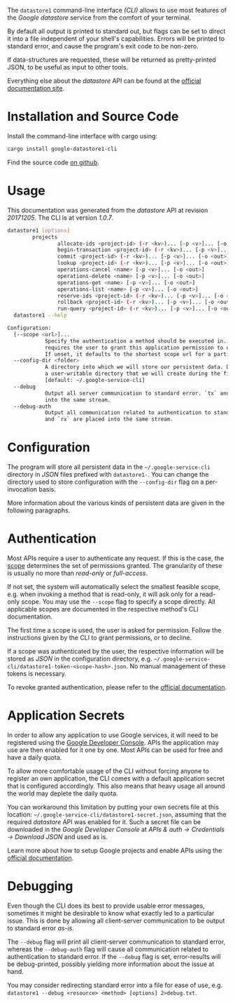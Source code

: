 <!---
DO NOT EDIT !
This file was generated automatically from 'src/mako/cli/README.md.mako'
DO NOT EDIT !
-->
The `datastore1` command-line interface *(CLI)* allows to use most features of the *Google datastore* service from the comfort of your terminal.

By default all output is printed to standard out, but flags can be set to direct it into a file independent of your shell's
capabilities. Errors will be printed to standard error, and cause the program's exit code to be non-zero.

If data-structures are requested, these will be returned as pretty-printed JSON, to be useful as input to other tools.

Everything else about the *datastore* API can be found at the
[official documentation site](https://cloud.google.com/datastore/).

# Installation and Source Code

Install the command-line interface with cargo using:

```bash
cargo install google-datastore1-cli
```

Find the source code [on github](https://github.com/Byron/google-apis-rs/tree/master/gen/datastore1-cli).

# Usage

This documentation was generated from the *datastore* API at revision *20171205*. The CLI is at version *1.0.7*.

```bash
datastore1 [options]
        projects
                allocate-ids <project-id> (-r <kv>)... [-p <v>]... [-o <out>]
                begin-transaction <project-id> (-r <kv>)... [-p <v>]... [-o <out>]
                commit <project-id> (-r <kv>)... [-p <v>]... [-o <out>]
                lookup <project-id> (-r <kv>)... [-p <v>]... [-o <out>]
                operations-cancel <name> [-p <v>]... [-o <out>]
                operations-delete <name> [-p <v>]... [-o <out>]
                operations-get <name> [-p <v>]... [-o <out>]
                operations-list <name> [-p <v>]... [-o <out>]
                reserve-ids <project-id> (-r <kv>)... [-p <v>]... [-o <out>]
                rollback <project-id> (-r <kv>)... [-p <v>]... [-o <out>]
                run-query <project-id> (-r <kv>)... [-p <v>]... [-o <out>]
  datastore1 --help

Configuration:
  [--scope <url>]...
            Specify the authentication a method should be executed in. Each scope
            requires the user to grant this application permission to use it.
            If unset, it defaults to the shortest scope url for a particular method.
  --config-dir <folder>
            A directory into which we will store our persistent data. Defaults to
            a user-writable directory that we will create during the first invocation.
            [default: ~/.google-service-cli]
  --debug
            Output all server communication to standard error. `tx` and `rx` are placed
            into the same stream.
  --debug-auth
            Output all communication related to authentication to standard error. `tx`
            and `rx` are placed into the same stream.

```

# Configuration

The program will store all persistent data in the `~/.google-service-cli` directory in *JSON* files prefixed with `datastore1-`.  You can change the directory used to store configuration with the `--config-dir` flag on a per-invocation basis.

More information about the various kinds of persistent data are given in the following paragraphs.

# Authentication

Most APIs require a user to authenticate any request. If this is the case, the [scope][scopes] determines the 
set of permissions granted. The granularity of these is usually no more than *read-only* or *full-access*.

If not set, the system will automatically select the smallest feasible scope, e.g. when invoking a
method that is read-only, it will ask only for a read-only scope. 
You may use the `--scope` flag to specify a scope directly. 
All applicable scopes are documented in the respective method's CLI documentation.

The first time a scope is used, the user is asked for permission. Follow the instructions given 
by the CLI to grant permissions, or to decline.

If a scope was authenticated by the user, the respective information will be stored as *JSON* in the configuration
directory, e.g. `~/.google-service-cli/datastore1-token-<scope-hash>.json`. No manual management of these tokens
is necessary.

To revoke granted authentication, please refer to the [official documentation][revoke-access].

# Application Secrets

In order to allow any application to use Google services, it will need to be registered using the 
[Google Developer Console][google-dev-console]. APIs the application may use are then enabled for it
one by one. Most APIs can be used for free and have a daily quota.

To allow more comfortable usage of the CLI without forcing anyone to register an own application, the CLI
comes with a default application secret that is configured accordingly. This also means that heavy usage
all around the world may deplete the daily quota.

You can workaround this limitation by putting your own secrets file at this location: 
`~/.google-service-cli/datastore1-secret.json`, assuming that the required *datastore* API 
was enabled for it. Such a secret file can be downloaded in the *Google Developer Console* at 
*APIs & auth -> Credentials -> Download JSON* and used as is.

Learn more about how to setup Google projects and enable APIs using the [official documentation][google-project-new].


# Debugging

Even though the CLI does its best to provide usable error messages, sometimes it might be desirable to know
what exactly led to a particular issue. This is done by allowing all client-server communication to be 
output to standard error *as-is*.

The `--debug` flag will print all client-server communication to standard error, whereas the `--debug-auth` flag
will cause all communication related to authentication to standard error.
If the `--debug` flag is set, error-results will be debug-printed, possibly yielding more information about the 
issue at hand.

You may consider redirecting standard error into a file for ease of use, e.g. `datastore1 --debug <resource> <method> [options] 2>debug.txt`.


[scopes]: https://developers.google.com/+/api/oauth#scopes
[revoke-access]: http://webapps.stackexchange.com/a/30849
[google-dev-console]: https://console.developers.google.com/
[google-project-new]: https://developers.google.com/console/help/new/